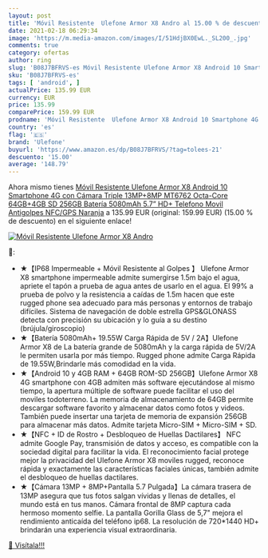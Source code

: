 ```yaml
---
layout: post
title: 'Móvil Resistente  Ulefone Armor X8 Andro al 15.00 % de descuento'
date: 2021-02-18 06:29:34
image: 'https://m.media-amazon.com/images/I/51HdjBX0EwL._SL200_.jpg'
comments: true
category: ofertas
author: ring
slug: 'B08J7BFRVS-es Móvil Resistente Ulefone Armor X8 Android 10 Smartphone 4G...'
sku: 'B08J7BFRVS-es'
tags: [ 'android', ]
actualPrice: 135.99 EUR
currency: EUR
price: 135.99
comparePrice: 159.99 EUR
prodname: 'Móvil Resistente  Ulefone Armor X8 Android 10 Smartphone 4G con Cámara Triple 13MP+8MP  MT6762 Octa-Core  64GB+4GB  SD 256GB   Batería 5080mAh  5.7” HD+ Telefono Movil Antigolpes  NFC/GPS Naranja'
country: 'es'
flag: '🇪🇸'
brand: 'Ulefone'
buyurl: 'https://www.amazon.es/dp/B08J7BFRVS/?tag=tolees-21'
descuento: '15.00'
average: '148.79'
---
```


Ahora mismo tienes [Móvil Resistente  Ulefone Armor X8 Android 10 Smartphone 4G con Cámara Triple 13MP+8MP  MT6762 Octa-Core  64GB+4GB  SD 256GB   Batería 5080mAh  5.7” HD+ Telefono Movil Antigolpes  NFC/GPS Naranja](https://www.amazon.es/dp/B08J7BFRVS/?tag=tolees-21) a 135.99 EUR (original: 159.99 EUR) (15.00 %  de descuento) en el siguiente enlace!

[![Móvil Resistente  Ulefone Armor X8 Andro](https://m.media-amazon.com/images/I/51HdjBX0EwL._SL200_.jpg)](https://www.amazon.es/dp/B08J7BFRVS/?tag=tolees-21)

🔎:

- ★【IP68 Impermeable + Móvil Resistente al Golpes 】 Ulefone Armor X8 smartphone impermeable admite sumergirse 1.5m bajo el agua, apriete el tapón a prueba de agua antes de usarlo en el agua. El 99% a prueba de polvo y la resistencia a caídas de 1.5m hacen que este rugged phone sea adecuado para más personas y entornos de trabajo difíciles. Sistema de navegación de doble estrella GPS&GLONASS detecta con precisión su ubicación y lo guía a su destino (brújula/giroscopio)
- ★【Batería 5080mAh+ 19.55W Carga Rápida de 5V / 2A】Ulefone Armor X8 de La batería grande de 5080mAh y la carga rápida de 5V/2A le permiten usarla por más tiempo. Rugged phone admite Carga Rápida de 19.55W,Brindarle más comodidad en la vida.
- ★【Android 10 y 4GB RAM + 64GB ROM-SD 256GB】Ulefone Armor X8 4G smartphone con 4GB admiten más software ejecutándose al mismo tiempo, la apertura múltiple de software puede facilitar el uso del moviles todoterreno. La memoria de almacenamiento de 64GB permite descargar software favorito y almacenar datos como fotos y videos. También puede insertar una tarjeta de memoria de expansión 256GB para almacenar más datos. Admite tarjeta Micro-SIM + Micro-SIM + SD.
- ★【NFC + ID de Rostro + Desbloqueo de Huellas Dactilares】 NFC admite Google Pay, transmisión de datos y acceso, es compatible con la sociedad digital para facilitar la vida. El reconocimiento facial protege mejor la privacidad del Ulefone Armor X8 moviles rugged, reconoce rápida y exactamente las características faciales únicas, también admite el desbloqueo de huellas dactilares.
- ★【Cámara 13MP + 8MP+Pantalla 5.7 Pulgada】La cámara trasera de 13MP asegura que tus fotos salgan vívidas y llenas de detalles, el mundo está en tus manos. Cámara frontal de 8MP captura cada hermoso momento selfie. La pantalla Gorilla Glass de 5,7" mejora el rendimiento anticaída del teléfono ip68. La resolución de 720*1440 HD+ brindarán una experiencia visual extraordinaria.

[🛒 Visítala!!!](https://www.amazon.es/dp/B08J7BFRVS/?tag=tolees-21)
